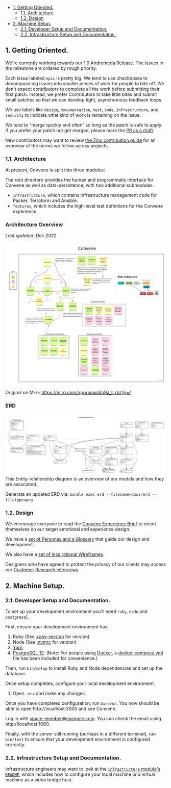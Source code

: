 - [1. Getting Oriented.](#1-getting-oriented)
  - [1.1. Architecture](#11-architecture)
  - [1.2. Design](#12-design)
- [2. Machine Setup.](#2-machine-setup)
  - [2.1. Developer Setup and Documentation.](#21-developer-setup-and-documentation)
  - [2.2. Infrastructure Setup and Documentation.](#22-infrastructure-setup-and-documentation)

## 1. Getting Oriented.

We're currently working towards our
[1.0 Andromeda Release](https://github.com/zinc-collective/convene/milestone/1).
The issues in the milestone are ordered by rough priority.

Each issue labeled `epic` is pretty big. We tend to use checkboxes to decompose
big issues into smaller pieces of work for people to bite off. We don't expect
contributors to complete all the work before submitting their first patch.
Instead, we prefer Contributors to take little bites and submit small patches so
that we can develop tight, asynchronous feedback loops.

We use labels like `design`, `documentation`, `test`, `code`, `infrastructure`,
and `security` to indicate what kind of work is remaining on the issue.

We tend to “merge quickly and often” so long as the patch is safe to apply. If
you prefer your patch not get merged, please mark the
[PR as a draft](https://docs.github.com/en/free-pro-team@latest/github/collaborating-with-issues-and-pull-requests/about-pull-requests#draft-pull-requests).

New contributors may want to review
[the Zinc contribution guide](https://www.zinc.coop/contributing/) for an
overview of the norms we follow across projects.

### 1.1. Architecture

At present, Convene is split into three modules:

The root directory provides the human and programmatic interface for Convene
as well as data-persistence; with two additional submodules.

- `infrastructure`, which contains infrastructure management code for Packer,
  Terraform and Ansible.
- `features`, which includes the high-level test definitions for the Convene
  experience.

### Architecture Overview

_Last updated: Dec 2022_

![](./docs/convene-architecture-overview.jpg)

Original on Miro: https://miro.com/app/board/o9J_lLrbz1g=/

### ERD

![](./docs/erd.png)
This Entity-relationship diagram is an overview of our models and how they are associated.

Generate an updated ERD via: `bundle exec erd --filename=docs/erd --filetype=png`

### 1.2. Design

We encourage everyone to read the
[Convene Experience Brief](https://docs.google.com/document/d/1cqnQa3NhRxY1gkGekGokeuXKTxS9oMGm3fH1cNasYOo/edit?usp=drive_web&ouid=109885491663234077023)
to orient themselves on our target emotional and experience design.

We have a
[set of Personas and a Glossary](https://docs.google.com/spreadsheets/d/1BOBCT0yrgrbCuQFTx_hIQak0FSQjnjjFZVA3YksEv8s/edit#gid=622652343)
that guide our design and development.

We also have a
[set of inspirational Wireframes](https://xd.adobe.com/view/fd425dbe-5384-44c9-997a-eeee6e886a86-a811/grid).

Designers who have agreed to protect the privacy of our clients may access our
[Customer Research Interviews](https://drive.google.com/drive/u/2/folders/1gncYSkVIAj4CnlUZM9KPQlFdj_aqulDl)

## 2. Machine Setup.

### 2.1. Developer Setup and Documentation.

To set up your development environment you'll need `ruby`, `node` and
`postgresql`.

First, ensure your development environment has:

1. Ruby (See [.ruby-version](./.ruby-version) for version)
2. Node (See [.nvmrc](./.nvmrc) for version)
3. [Yarn]
1. [PostgreSQL 12]. (Note: For people using [Docker], a [docker-compose.yml]
   file has been included for convenience.)

Then, run `bin/setup` to install Ruby and Node dependencies and set up the
database.

Once setup completes, configure your local development environment.
1. Open `.env` and make any changes.

Once you have completed configuration; run `bin/run`. You now should be able to open
http://localhost:3000 and see Convene.

Log in with space-member@example.com. You can check the email using http://localhost:1080.

Finally, with the server still running (perhaps in a different terminal), run
`bin/test` to ensure that your development environment is configured correctly.

[PostgreSQL 12]: https://www.postgresql.org/download/
[Docker]: https://www.docker.com
[docker-compose.yml]: ./docker-compose.yml
[.env.example]: ./.env.example
[Yarn]: https://yarnpkg.com/getting-started/install

### 2.2. Infrastructure Setup and Documentation.

Infrastructure engineers may want to look at the
[`infrastructure` module's `README`](./infrastructure/README.md), which includes
how to configure your local machine or a virtual machine as a video bridge host.
